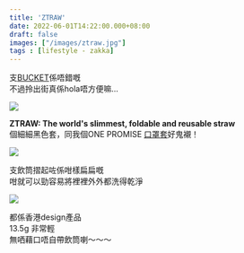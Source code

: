 ```yaml
---
title: 'ZTRAW'
date: 2022-06-01T14:22:00.000+08:00
draft: false
images: ["/images/ztraw.jpg"]
tags : [lifestyle - zakka]
---
```


支[BUCKET](https://hidie.net/bucketthestraw/)係唔錯嘅  
不過拎出街真係hola唔方便嘛...

![](/images/ztraw1.jpg)

**ZTRAW: The world's slimmest, foldable and reusable straw**  
個細細黑色套，同我個ONE PROMISE [口罩套](https://hidie.net/onepromise/)好鬼襯！ 

![](/images/ztraw2.jpg)

支飲筒摺起咗係咁樣扁扁嘅  
咁就可以勁容易將裡裡外外都洗得乾淨  

![](/images/ztraw.jpg)

都係香港design產品  
13.5g 非常輕  
無哂藉口唔自帶飲筒喇～～～    
